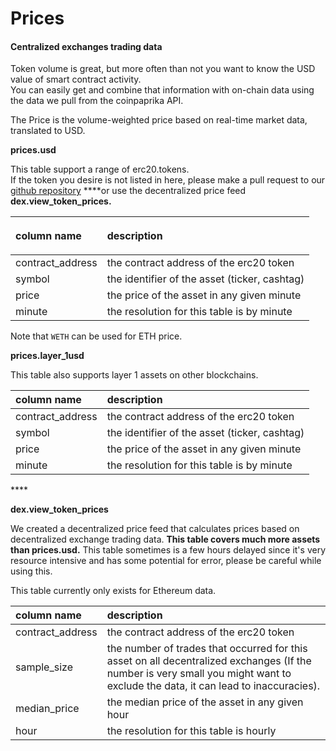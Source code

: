 # Prices

#### Centralized exchanges trading data <a id="Centralised-exchanges-trading-data"></a>

Token volume is great, but more often than not you want to know the USD value of smart contract activity.  
You can easily get and combine that information with on-chain data using the data we pull from the coinpaprika API.

The Price is the volume-weighted price based on real-time market data, translated to USD.

**prices.usd**

This table support a range of erc20.tokens.   
If the token you desire is not listed in here, please make a pull request to our [github repository](https://github.com/duneanalytics/abstractions/blob/master/prices/prices.ini) ****or use the decentralized price feed **dex.view\_token\_prices.**

<table>
  <thead>
    <tr>
      <th style="text-align:left">
        <p></p>
        <p>column name</p>
      </th>
      <th style="text-align:left">description</th>
    </tr>
  </thead>
  <tbody>
    <tr>
      <td style="text-align:left">contract_address</td>
      <td style="text-align:left">the contract address of the erc20 token</td>
    </tr>
    <tr>
      <td style="text-align:left">symbol</td>
      <td style="text-align:left">the identifier of the asset (ticker, cashtag)</td>
    </tr>
    <tr>
      <td style="text-align:left">price</td>
      <td style="text-align:left">the price of the asset in any given minute</td>
    </tr>
    <tr>
      <td style="text-align:left">minute</td>
      <td style="text-align:left">the resolution for this table is by minute</td>
    </tr>
  </tbody>
</table>

Note that `WETH` can be used for ETH price.

**prices.layer\_1usd**

This table also supports layer 1 assets on other blockchains.

| column name | description |
| :--- | :--- |
| contract\_address | the contract address of the erc20 token |
| symbol | the identifier of the asset \(ticker, cashtag\) |
| price | the price of the asset in any given minute |
| minute | the resolution for this table is by minute |

\*\*\*\*

**dex.view\_token\_prices**

We created a decentralized price feed that calculates prices based on decentralized exchange trading data. **This table covers much more assets than prices.usd.** This table sometimes is a few hours delayed since it's very resource intensive and has some potential for error, please be careful while using this.

This table currently only exists for Ethereum data.

| column name | description |
| :--- | :--- |
| contract\_address | the contract address of the erc20 token |
| sample\_size | the number of trades that occurred for this asset on all decentralized exchanges \(If the number is very small you might want to exclude the data, it can lead to inaccuracies\). |
| median\_price | the median price of the asset in any given hour |
| hour | the resolution for this table is hourly |

